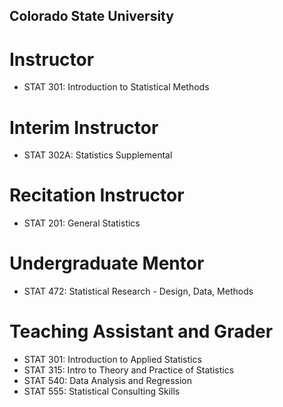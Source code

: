 ## Colorado State University
# Instructor

- STAT 301: Introduction to Statistical Methods

  
# Interim Instructor

- STAT 302A: Statistics Supplemental

# Recitation Instructor

- STAT 201: General Statistics

# Undergraduate Mentor

- STAT 472: Statistical Research - Design, Data, Methods

# Teaching Assistant and Grader

- STAT 301: Introduction to Applied Statistics
- STAT 315: Intro to Theory and Practice of Statistics 
- STAT 540: Data Analysis and Regression 
- STAT 555: Statistical Consulting Skills

  





